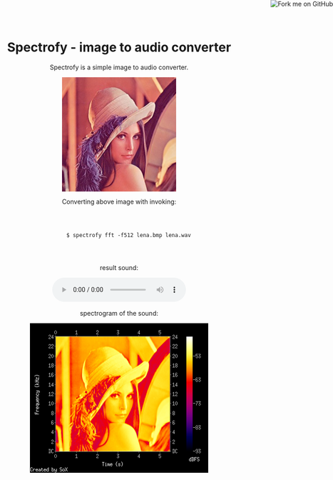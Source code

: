 <!DOCTYPE html>
<html>
<head>
<meta charset="UTF-8" />
<title>Spectrofy - image to audio converter</title>
</head>
<body>
<div style="display:block; margin-right:auto; margin-left:auto; text-align:center; width=600px;">
<a href="https://github.com/8c6794b6"><img style="position: absolute; top: 0; right: 0; border: 0;" src="https://s3.amazonaws.com/github/ribbons/forkme_right_red_aa0000.png" alt="Fork me on GitHub"></a>

Spectrofy - image to audio converter
====================================

Spectrofy is a simple image to audio converter.

<div>
  <img src="lena_in.jpg" style="display:block;margin-left:auto; margin-right:auto;" />
</div>

Converting above image with invoking:

<code>
  <pre>
      $ spectrofy fft -f512 lena.bmp lena.wav
  </pre>
</code>

result sound:

<audio controls="controls">
  <source src="lena.ogg" type="audio/ogg" />
  <source src="lena.mp3" type="audio/mp3" />
  <a href="lena.mp3"> download </a>
</audio>

spectrogram of the sound:

<div>
  <img src="lena_out.png" style="display:block;margin-left:auto; margin-right:auto;" />
</div>

</div>
</body>
</html>
